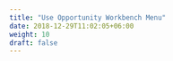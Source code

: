 ```yaml
---
title: "Use Opportunity Workbench Menu"
date: 2018-12-29T11:02:05+06:00
weight: 10
draft: false
---
```


